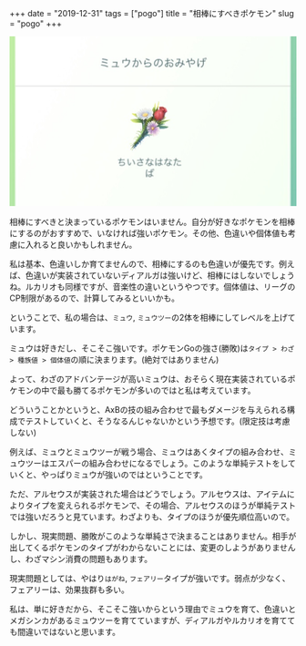+++
date = "2019-12-31"
tags = ["pogo"]
title = "相棒にすべきポケモン"
slug = "pogo"
+++

![](https://github.com/syui/mstdn.page/raw/master/img/mastodon/media_attachments/files/000/000/046/small/02bfef193b63f3ef.jpg)

相棒にすべきと決まっているポケモンはいません。自分が好きなポケモンを相棒にするのがおすすめで、いなければ強いポケモン。その他、色違いや個体値も考慮に入れると良いかもしれません。

私は基本、色違いしか育てませんので、相棒にするのも色違いが優先です。例えば、色違いが実装されていないディアルガは強いけど、相棒にはしないでしょうね。ルカリオも同様ですが、音楽性の違いというやつです。個体値は、リーグのCP制限があるので、計算してみるといいかも。

ということで、私の場合は、`ミュウ`, `ミュウツー`の2体を相棒にしてレベルを上げています。

ミュウは好きだし、そこそこ強いです。ポケモンGoの強さ(勝敗)は`タイプ > わざ > 種族値 > 個体値`の順に決まります。(絶対ではありません)

よって、わざのアドバンテージが高いミュウは、おそらく現在実装されているポケモンの中で最も勝てるポケモンが多いのではと私は考えています。

どういうことかというと、AxBの技の組み合わせで最もダメージを与えられる構成でテストしていくと、そうなるんじゃないかという予想です。(限定技は考慮しない)

例えば、ミュウとミュウツーが戦う場合、ミュウはあくタイプの組み合わせ、ミュウツーはエスパーの組み合わせになるでしょう。このような単純テストをしていくと、やっぱりミュウが強いのではということです。

ただ、アルセウスが実装された場合はどうでしょう。アルセウスは、アイテムによりタイプを変えられるポケモンで、その場合、アルセウスのほうが単純テストでは強いだろうと見ています。わざよりも、タイプのほうが優先順位高いので。

しかし、現実問題、勝敗がこのような単純さで決まることはありません。相手が出してくるポケモンのタイプがわからないことには、変更のしようがありませんし、わざマシン消費の問題もあります。

現実問題としては、やはり`はがね`, `フェアリー`タイプが強いです。弱点が少なく、フェアリーは、効果抜群も多い。

私は、単に好きだから、そこそこ強いからという理由でミュウを育て、色違いとメガシンカがあるミュウツーを育てていますが、ディアルガやルカリオを育てても間違いではないと思います。

